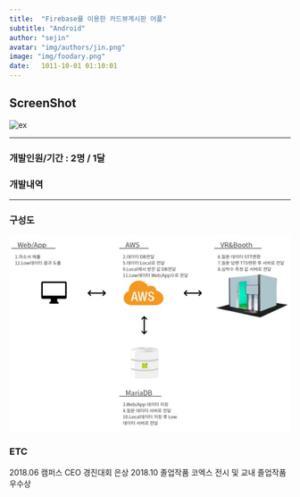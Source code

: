```yaml
---
title:  "Firebase를 이용한 카드뷰게시판 어플"
subtitle: "Android"
author: "sejin"
avatar: "img/authors/jin.png"
image: "img/foodary.png"
date:   1011-10-01 01:10:01
---
```


## ScreenShot

![ex](../img/foodary.gif)


- - -
### 개발인원/기간 : 2명 / 1달 

### 개발내역

- - -

### 구성도
![ex](../img/structure.jpg)

### ETC

2018.06 캠퍼스 CEO 경진대회 은상
2018.10 졸업작품 코엑스 전시 및 교내 졸업작품 우수상 
